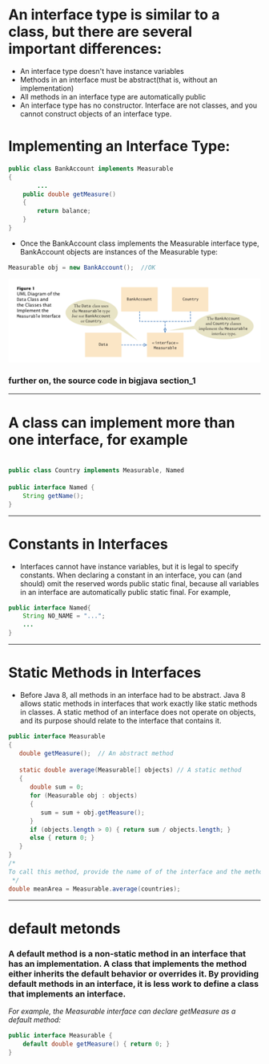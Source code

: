 # An interface type is similar to a class, but there are several important differences:
- An interface type doesn't have instance variables
- Methods in an interface must be abstract(that is, without an implementation) 
- All methods in an interface type are automatically public
- An interface type has no constructor. Interface are not classes, and you cannot construct objects of an interface type.


# Implementing an Interface Type:
```java
public class BankAccount implements Measurable
{
        ...
    public double getMeasure()
    {
        return balance;
    } 
}
```
- Once the BankAccount class implements the Measurable interface type, BankAccount objects are instances of the Measurable type:
```java
Measurable obj = new BankAccount();  //OK
```
![](img/1.png)
### further on, the source code in bigjava section_1


---
# A class can implement more than one interface, for example
```java

public class Country implements Measurable, Named

public interface Named {
    String getName(); 
}

```

---
# Constants in Interfaces
- Interfaces cannot have instance variables, but it is legal to specify constants. When declaring a constant in an interface, you can (and should) omit the reserved words public static final, because all variables in an interface are automatically public static final. For example,
```java
public interface Named{
    String NO_NAME = "...";
    ...
}
```

---
# Static Methods in Interfaces
- Before Java 8, all methods in an interface had to be abstract. Java 8 allows static methods in interfaces that work exactly like static methods in classes. A static method of an interface does not operate on objects, and its purpose should relate to the interface that contains it.
```java
public interface Measurable
{
   double getMeasure();  // An abstract method

   static double average(Measurable[] objects) // A static method
   {
      double sum = 0;
      for (Measurable obj : objects)
      {
         sum = sum + obj.getMeasure();
      }
      if (objects.length > 0) { return sum / objects.length; }
      else { return 0; }
   } 
}
/*
To call this method, provide the name of of the interface and the method name: 
 */
double meanArea = Measurable.average(countries);
```

---
# default metonds
### A default method is a non-static method in an interface that has an implementation. A class that implements the method either inherits the default behavior or overrides it. By providing default methods in an interface, it is less work to define a class that implements an interface.
*For example, the Measurable interface can declare getMeasure as a default method:*
```java
public interface Measurable {
    default double getMeasure() { return 0; } 
}

```

